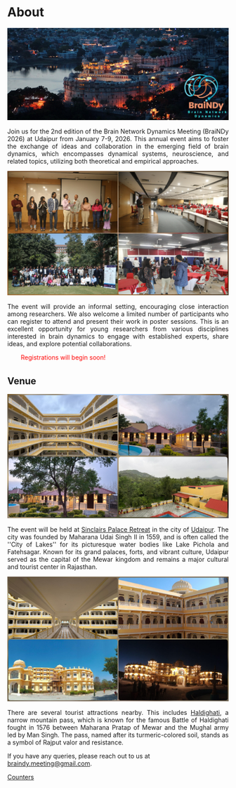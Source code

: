 # About

<img src="img/Udaipur.jpg" width=900>
<p align="justify">
Join us for the 2nd edition of the Brain Network Dynamics Meeting (BraiNDy 2026) at Udaipur from January 7-9, 2026. This annual event aims to foster the exchange of ideas and collaboration in the emerging field of brain dynamics, which encompasses dynamical systems, neuroscience, and related topics, utilizing both theoretical and empirical approaches.</p>

<img src="img/by24.jpg" width=900>

<p align="justify">
The event will provide an informal setting, encouraging close interaction among researchers. We also welcome a limited number of participants who can register to attend and present their work in poster sessions.  This is an excellent opportunity for young researchers from various disciplines interested in brain dynamics to engage with established experts, share ideas, and explore potential collaborations.</p>
<marquee direction="left" scrollamount="15" style="color: red;">Registrations will begin soon!</marquee>

## Venue

<img src="img/location/p1.jpg">
<p align="justify">The event will be held at <a href="https://www.tripadvisor.in/Hotel_Review-g15359797-d33132050-Reviews-Sinclairs_Palace_Retreat_Udaipur-Kaloda_Udaipur_District_Rajasthan.html">Sinclairs Palace Retreat</a> in the city of <a href="https://en.wikipedia.org/wiki/Udaipur">Udaipur</a>. The city was founded by Maharana Udai Singh II in 1559, and is often called the ''City of Lakes'' for its picturesque water bodies like Lake Pichola and Fatehsagar. Known for its grand palaces, forts, and vibrant culture, Udaipur served as the capital of the Mewar kingdom and remains a major cultural and tourist center in Rajasthan.</p> 
<img src="img/location/p2.jpg">

<p align="justify">There are several tourist attractions nearby. This includes <a href="https://en.wikipedia.org/wiki/Haldighati">Haldighati</a>, a narrow mountain pass, which is known for the famous Battle of Haldighati fought in 1576 between Maharana Pratap of Mewar and the Mughal army led by Man Singh. The pass, named after its turmeric-colored soil, stands as a symbol of Rajput valor and resistance.</p>


If you have any queries, please reach out to us at <a href="mailto:braindy.meeting@gmail.com">braindy.meeting@gmail.com</a>.


<a href='http://www.freevisitorcounters.com'>Counters</a> <script type='text/javascript' src='https://www.freevisitorcounters.com/auth.php?id=06baa3d8eae5e64d26fc02c575f4d5dcc59f43b8'></script>
<script type="text/javascript" src="https://freevisitorcounters.com/en/home/counter/1367060/t/9"></script>